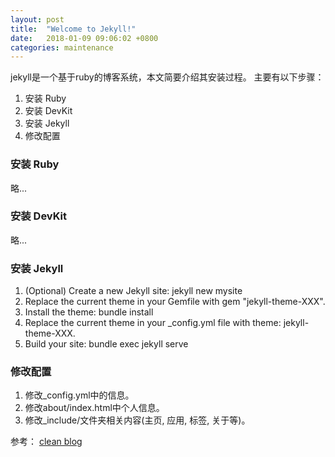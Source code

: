 ```yaml
---
layout: post
title:  "Welcome to Jekyll!"
date:   2018-01-09 09:06:02 +0800
categories: maintenance
---
```


jekyll是一个基于ruby的博客系统，本文简要介绍其安装过程。
主要有以下步骤：
1. 安装 Ruby
2. 安装 DevKit
3. 安装 Jekyll
4. 修改配置

### 安装 Ruby

略...
### 安装 DevKit

略...
### 安装 Jekyll
1. (Optional) Create a new Jekyll site: jekyll new mysite
2. Replace the current theme in your Gemfile with gem "jekyll-theme-XXX".
3. Install the theme: bundle install
4. Replace the current theme in your _config.yml file with theme: jekyll-theme-XXX.
5. Build your site: bundle exec jekyll serve


### 修改配置
1. 修改_config.yml中的信息。
2. 修改about/index.html中个人信息。
3. 修改_include/文件夹相关内容(主页, 应用, 标签, 关于等)。



参考：
[clean blog](https://github.com/BlackrockDigital/startbootstrap-clean-blog-jekyll)